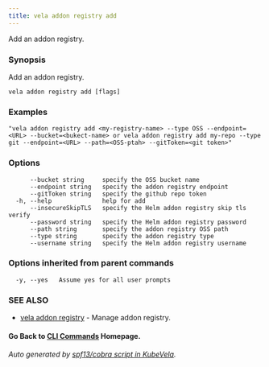 ```yaml
---
title: vela addon registry add
---
```


Add an addon registry.

### Synopsis

Add an addon registry.

```
vela addon registry add [flags]
```

### Examples

```
"vela addon registry add <my-registry-name> --type OSS --endpoint=<URL> --bucket=<bukect-name> or vela addon registry add my-repo --type git --endpoint=<URL> --path=<OSS-ptah> --gitToken=<git token>"
```

### Options

```
      --bucket string     specify the OSS bucket name
      --endpoint string   specify the addon registry endpoint
      --gitToken string   specify the github repo token
  -h, --help              help for add
      --insecureSkipTLS   specify the Helm addon registry skip tls verify
      --password string   specify the Helm addon registry password
      --path string       specify the addon registry OSS path
      --type string       specify the addon registry type
      --username string   specify the Helm addon registry username
```

### Options inherited from parent commands

```
  -y, --yes   Assume yes for all user prompts
```

### SEE ALSO

* [vela addon registry](vela_addon_registry)	 - Manage addon registry.

#### Go Back to [CLI Commands](vela) Homepage.


###### Auto generated by [spf13/cobra script in KubeVela](https://github.com/kubevela/kubevela/tree/master/hack/docgen).
